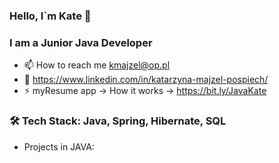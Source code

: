 ### Hello, I`m Kate 👋
### I am a Junior Java Developer

- 📫 How to reach me kmajzel@op.pl
- 🔗 https://www.linkedin.com/in/katarzyna-majzel-pospiech/
- ⚡ myResume app -> How it works -> https://bit.ly/JavaKate

<!--![Kate_Majzel](https://user-images.githubusercontent.com/104032721/228881313-0c3567b6-e2d3-4166-b703-b4191a73efae.png)-->

### 🛠  Tech Stack: Java, Spring, Hibernate, SQL

- Projects in JAVA:

<!--
**KateMajzel/KateMajzel** is a ✨ _special_ ✨ repository because its `README.md` (this file) appears on your GitHub profile.

Here are some ideas to get you started:

- 🔭 I’m currently working on ...
- 🌱 I’m currently learning ...
- 👯 I’m looking to collaborate on ...
- 🤔 I’m looking for help with ...
- 💬 Ask me about ...
- 📫 How to reach me: ...
- 😄 Pronouns: ...
- ⚡ Fun fact: ...
-->
